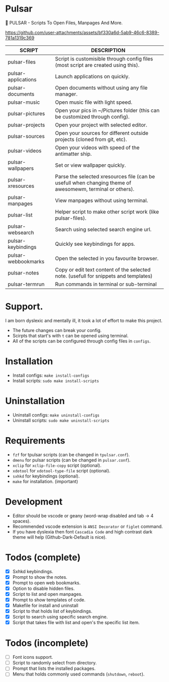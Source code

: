 # Pulsar
🚀 PULSAR - Scripts To Open Files, Manpages And More.



https://github.com/user-attachments/assets/bf330a6d-5ab9-46c6-8389-781a1319c369



| SCRIPT              | DESCRIPTION                   |
| ------------------- | ----------------------------- |
| pulsar-files        | Script is customisible through config files (most script are created using this). |
| pulsar-applications | Launch applications on quickly. |
| pulsar-documents    | Open documents without using any file manager. |
| pulsar-music        | Open music file with light speed. |
| pulsar-pictures     | Open your pics in ~/Pictures folder (this can be customized through config). |
| pulsar-projects     | Open your project with selected editor. |
| pulsar-sources      | Open your sources for different outside projects (cloned from git, etc). |
| pulsar-videos       | Open your videos with speed of the antimatter ship. |
| pulsar-wallpapers   | Set or view wallpaper quickly. |
| pulsar-xresources   | Parse the selected xresources file (can be usefull when changing theme of awesomewm, terminal or others). |
| pulsar-manpages     | View manpages without using terminal. |
| pulsar-list         | Helper script to make other script work (like pulsar-files). |
| pulsar-websearch    | Search using selected search engine url. |
| pulsar-keybindings  | Quickly see keybindings for apps. |
| pulsar-webbookmarks | Open the selected in you favourite browser. |
| pulsar-notes        | Copy or edit text content of the selected note. (usefull for snippets and templates) |
| pulsar-termrun      | Run commands in terminal or sub-terminal |

# Support.

I am born dyslexic and mentally ill, it took a lot of effort to make this project.

- The future changes can break your config.
- Scirpts that start's with `t` can be opened using terminal.
- All of the scripts can be configured through config files in `configs`.

# Installation

- Install configs: `make install-configs`
- Install scripts: `sudo make install-scripts`

# Uninstallation

- Uninstall configs: `make uninstall-configs`
- Uninstall scripts: `sudo make uninstall-scripts`

# Requirements

- `fzf` for tpulsar scripts (can be changed in `tpulsar.conf`).
- `dmenu` for pulsar scripts (can be changed in `pulsar.conf`).
- `xclip` for `xclip-file-copy` script (optional).
- `xdotool` for `xdotool-type-file` script (optional).
- `sxhkd` for keybindings (optional).
- `make` for installation. (important)

# Development

- Editor should be vscode or geany (word-wrap disabled and tab -> 4 spaces).
- Recommended vscode extension is `ANSI Decorator` or `figlet` command.
- If you have dyslexia then font `Cascadia Code` and high contrast dark theme will help (Github-Dark-Default is nice).

# Todos (complete)

- [X] Sxhkd keybindings.
- [X] Prompt to show the notes.
- [X] Prompt to open web bookmarks.
- [X] Option to disable hidden files.
- [X] Script to list and open manpages.
- [X] Prompt to show templates of code.
- [X] Makefile for install and uninstall
- [X] Script to that holds list of keybindings.
- [X] Script to search using specific search engine.
- [X] Script that takes file with list and open's the specific list item.

# Todos (incomplete)

- [ ] Font icons support.
- [ ] Script to randomly select from directory.
- [ ] Prompt that lists the installed packages.
- [ ] Menu that holds commonly used commands (`shutdown`, `reboot`).
